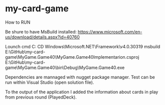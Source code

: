 # my-card-game
How to RUN

Be shure to have MsBuild installed:
https://www.microsoft.com/en-us/download/details.aspx?id=40760

Lounch cmd
C:
CD Windows\Microsoft.NET\Framework\v4.0.30319
msbuild E:\GitHub\my-card-game\MyGame.Game40\MyGame.Game40Implementarion.csproj
E:\GitHub\my-card-game\MyGame.Game40\bin\Debug\MyGame.Game40.exe

Dependencies are mannaged with nugget package manager.
Test can be run within Visual Studio (open solution file).


To the output of the application I added the information about cards in play from previous round (PlayedDeck).